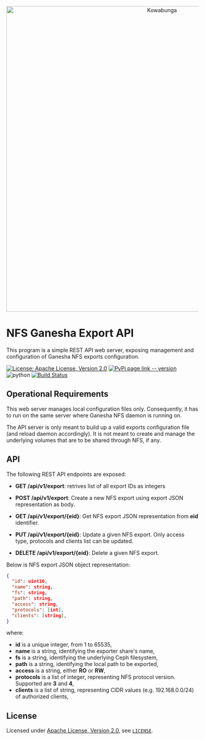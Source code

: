 <p align="center">
  <a href="https://www.kowabunga.cloud/?utm_source=github&utm_medium=logo" target="_blank">
    <picture>
      <source srcset="https://raw.githubusercontent.com/kowabunga-cloud/infographics/master/art/kowabunga-title-white.png" media="(prefers-color-scheme: dark)" />
      <source srcset="https://raw.githubusercontent.com/kowabunga-cloud/infographics/master/art/kowabunga-title-black.png" media="(prefers-color-scheme: light), (prefers-color-scheme: no-preference)" />
      <img src="https://raw.githubusercontent.com/kowabunga-cloud/infographics/master/art/kowabunga-title-black.png" alt="Kowabunga" width="800">
    </picture>
  </a>
</p>

# NFS Ganesha Export API

This program is a simple REST API web server, exposing management and configuration of Ganesha NFS exports configuration.

[![License: Apache License, Version 2.0](https://img.shields.io/badge/License-Apache_2.0-blue.svg)](https://spdx.org/licenses/Apache-2.0.html)
[![PyPi page link -- version](https://img.shields.io/pypi/v/kowabunga.svg)](https://pypi.python.org/pypi/nfs-ganesha-export-api)
<img src="https://img.shields.io/badge/python-3.8 | 3.9 | 3.10 | 3.11 | 3.12-blue.svg" alt="python">
[![Build Status](https://github.com/kowabunga-cloud/nfs-ganesha-export-api/actions/workflows/python.yml/badge.svg)](https://github.com/kowabunga-cloud/nfs-ganesha-export-api/actions/workflows/python.yml)

## Operational Requirements

This web server manages local configuration files only. Consequently, it has to run on the same server where Ganesha NFS daemon is running on.

The API server is only meant to build up a valid exports configuration file (and reload daemon accordingly). It is not meant to create and manage the underlying volumes that are to be shared through NFS, if any.

## API

The following REST API endpoints are exposed:

* **GET /api/v1/export**: retrives list of all export IDs as integers

* **POST /api/v1/export**: Create a new NFS export using export JSON representation as body.

* **GET /api/v1/export/{eid}**: Get NFS export JSON representation from **eid** identifier.

* **PUT /api/v1/export/{eid}**: Update a given NFS export. Only access type, protocols and clients list can be updated.

* **DELETE /api/v1/export/{eid}**: Delete a given NFS export.

Below is NFS export JSON object representation:

```json
{
  "id": uint16,
  "name": string,
  "fs": string,
  "path": string,
  "access": string,
  "protocols": [int],
  "clients": [string],
}
```

where:

* **id** is a unique integer, from 1 to 65535,
* **name** is a string, identifying the exporter share's name,
* **fs** is a string, identifying the underlying Ceph filesystem,
* **path** is a string, identifying the local path to be exported,
* **access** is a string, either **RO** or **RW**,
* **protocols** is a list of integer, representing NFS protocol version. Supported are **3** and **4**,
* **clients** is a list of string, representing CIDR values (e.g. 192.168.0.0/24) of authorized clients,

## License

Licensed under [Apache License, Version 2.0](https://opensource.org/license/apache-2-0), see [`LICENSE`](LICENSE).
